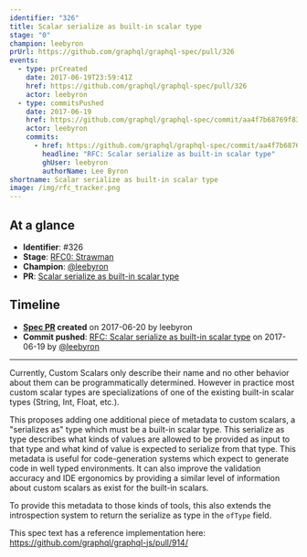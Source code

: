 ```yaml
---
identifier: "326"
title: Scalar serialize as built-in scalar type
stage: "0"
champion: leebyron
prUrl: https://github.com/graphql/graphql-spec/pull/326
events:
  - type: prCreated
    date: 2017-06-19T23:59:41Z
    href: https://github.com/graphql/graphql-spec/pull/326
    actor: leebyron
  - type: commitsPushed
    date: 2017-06-19
    href: https://github.com/graphql/graphql-spec/commit/aa4f7b68769f83eeb36f7df67a598b08990c3a2c
    actor: leebyron
    commits:
      - href: https://github.com/graphql/graphql-spec/commit/aa4f7b68769f83eeb36f7df67a598b08990c3a2c
        headline: "RFC: Scalar serialize as built-in scalar type"
        ghUser: leebyron
        authorName: Lee Byron
shortname: Scalar serialize as built-in scalar type
image: /img/rfc_tracker.png
---
```


## At a glance

- **Identifier**: #326
- **Stage**: [RFC0: Strawman](https://github.com/graphql/graphql-spec/blob/main/CONTRIBUTING.md#stage-0-strawman)
- **Champion**: [@leebyron](https://github.com/leebyron)
- **PR**: [Scalar serialize as built-in scalar type](https://github.com/graphql/graphql-spec/pull/326)

<!-- BEGIN_CUSTOM_TEXT -->



<!-- END_CUSTOM_TEXT -->

## Timeline

- **[Spec PR](https://github.com/graphql/graphql-spec/pull/326) created** on 2017-06-20 by leebyron
- **Commit pushed**: [RFC: Scalar serialize as built-in scalar type](https://github.com/graphql/graphql-spec/commit/aa4f7b68769f83eeb36f7df67a598b08990c3a2c) on 2017-06-19 by [@leebyron](https://github.com/leebyron)

<!-- VERBATIM -->

---

Currently, Custom Scalars only describe their name and no other behavior about them can be programmatically determined. However in practice most custom scalar types are specializations of one of the existing built-in scalar types (String, Int, Float, etc.).

This proposes adding one additional piece of metadata to custom scalars, a "serializes as" type which must be a built-in scalar type. This serialize as type describes what kinds of values are allowed to be provided as input to that type and what kind of value is expected to serialize from that type. This metadata is useful for code-generation systems which expect to generate code in well typed environments. It can also improve the validation accuracy and IDE ergonomics by providing a similar level of information about custom scalars as exist for the built-in scalars.

To provide this metadata to those kinds of tools, this also extends the introspection system to return the serialize as type in the `ofType` field.

This spec text has a reference implementation here: https://github.com/graphql/graphql-js/pull/914/

